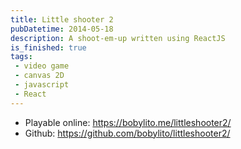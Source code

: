 ```yaml
---
title: Little shooter 2
pubDatetime: 2014-05-18
description: A shoot-em-up written using ReactJS
is_finished: true
tags: 
 - video game
 - canvas 2D
 - javascript
 - React
---
```


- Playable online: https://bobylito.me/littleshooter2/
- Github: https://github.com/bobylito/littleshooter2/
